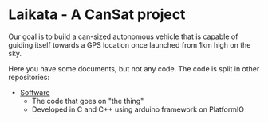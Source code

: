 # Laikata - A CanSat project
 
Our goal is to build a can-sized autonomous vehicle that is capable of guiding itself towards a GPS location once launched from 1km high on the sky.

Here you have some documents, but not any code. The code is split in other repositories:

- [Software](https://github.com/Laikata/Software)
  - The code that goes on "the thing"
  - Developed in C and C++ using arduino framework on PlatformIO
